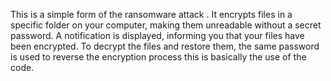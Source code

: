 This is a simple form of the ransomware attack . It encrypts files in a specific folder on your computer, making them unreadable without a secret password. A notification is displayed, informing you that your files have been encrypted. To decrypt the files and restore them, the same password is used to reverse the encryption process this is basically the use of the code.
